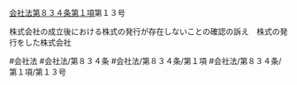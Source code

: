 [会社法第８３４条第１項](会社法＿＿＿＿第８３４条第１項)第１３号

株式会社の成立後における株式の発行が存在しないことの確認の訴え　株式の発行をした株式会社


#会社法
#会社法/第８３４条
#会社法/第８３４条/第１項
#会社法/第８３４条/第１項/第１３号
